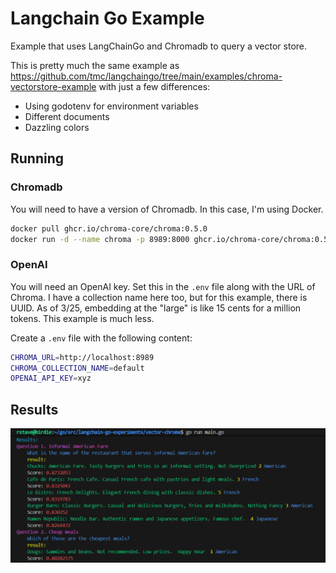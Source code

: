 # Langchain Go Example

Example that uses LangChainGo and Chromadb to query a vector store.

This is pretty much the same example as https://github.com/tmc/langchaingo/tree/main/examples/chroma-vectorstore-example with just a few differences:

- Using godotenv for environment variables
- Different documents
- Dazzling colors

## Running

### Chromadb

You will need to have a version of Chromadb. In this case, I'm using Docker.

```bash
docker pull ghcr.io/chroma-core/chroma:0.5.0
docker run -d --name chroma -p 8989:8000 ghcr.io/chroma-core/chroma:0.5.0
```

### OpenAI

You will need an OpenAI key. Set this in the `.env` file along with the URL of Chroma. I have a collection name here too, but for this example, there is UUID. As of 3/25, embedding at the "large" is like 15 cents for a million tokens. This example is much less.

Create a `.env` file with the following content:

```bash
CHROMA_URL=http://localhost:8989
CHROMA_COLLECTION_NAME=default
OPENAI_API_KEY=xyz
```

## Results

![image](image1.png)


